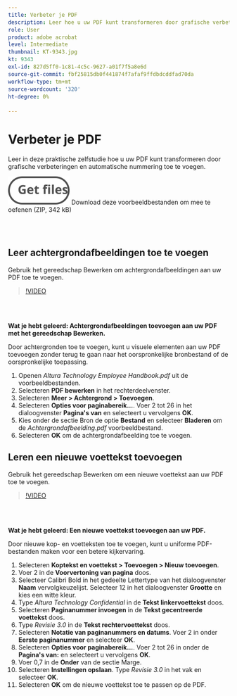 ```yaml
---
title: Verbeter je PDF
description: Leer hoe u uw PDF kunt transformeren door grafische verbeteringen en automatische nummering toe te voegen
role: User
product: adobe acrobat
level: Intermediate
thumbnail: KT-9343.jpg
kt: 9343
exl-id: 827d5ff0-1c81-4c5c-9627-a01f7f5a8e6d
source-git-commit: fbf25815db0f441874f7afaf9ffdbdcddfad70da
workflow-type: tm+mt
source-wordcount: '320'
ht-degree: 0%

---
```


# Verbeter je PDF

Leer in deze praktische zelfstudie hoe u uw PDF kunt transformeren door grafische verbeteringen en automatische nummering toe te voegen.

[![Bestanden ophalen](../assets/Getfiles.svg)](../assets/Enhance.zip)   Download deze voorbeeldbestanden om mee te oefenen (ZIP, 342 kB)

<br> 

## Leer achtergrondafbeeldingen toe te voegen

Gebruik het gereedschap Bewerken om achtergrondafbeeldingen aan uw PDF toe te voegen.

>[!VIDEO](https://video.tv.adobe.com/v/338746?hidetitle=true)

<br> 

**Wat je hebt geleerd: Achtergrondafbeeldingen toevoegen aan uw PDF met het gereedschap Bewerken.**

Door achtergronden toe te voegen, kunt u visuele elementen aan uw PDF toevoegen zonder terug te gaan naar het oorspronkelijke bronbestand of de oorspronkelijke toepassing.

1. Openen *Altura Technology Employee Handbook.pdf* uit de voorbeeldbestanden.
1. Selecteren **PDF bewerken** in het rechterdeelvenster.
1. Selecteren **Meer > Achtergrond > Toevoegen**.
1. Selecteren **Opties voor paginabereik...**.
Voer 2 tot 26 in het dialoogvenster **Pagina&#39;s van** en selecteert u vervolgens **OK**.
1. Kies onder de sectie Bron de optie **Bestand** en selecteer **Bladeren** om de *Achtergrondafbeelding.pdf* voorbeeldbestand.
1. Selecteren **OK** om de achtergrondafbeelding toe te voegen.

## Leren een nieuwe voettekst toevoegen

Gebruik het gereedschap Bewerken om een nieuwe voettekst aan uw PDF toe te voegen.

>[!VIDEO](https://video.tv.adobe.com/v/338745?hidetitle=true)

<br> 

**Wat je hebt geleerd: Een nieuwe voettekst toevoegen aan uw PDF.**

Door nieuwe kop- en voetteksten toe te voegen, kunt u uniforme PDF-bestanden maken voor een betere kijkervaring.

1. Selecteren **Koptekst en voettekst > Toevoegen > Nieuw toevoegen**.
1. Voer 2 in de **Voorvertoning van pagina** doos.
1. Selecteer Calibri Bold in het gedeelte Lettertype van het dialoogvenster **Naam** vervolgkeuzelijst.
Selecteer 12 in het dialoogvenster **Grootte** en kies een witte kleur.
1. Type *Altura Technology Confidential* in de **Tekst linkervoettekst** doos.
1. Selecteren **Paginanummer invoegen** in de **Tekst gecentreerde voettekst** doos.
1. Type *Revisie 3.0* in de **Tekst rechtervoettekst** doos.
1. Selecteren **Notatie van paginanummers en datums**.
Voer 2 in onder **Eerste paginanummer** en selecteer **OK**.
1. Selecteren **Opties voor paginabereik...**.
Voer 2 tot 26 in onder de **Pagina&#39;s van:** en selecteert u vervolgens **OK**.
1. Voer 0,7 in de **Onder** van de sectie Marge.
1. Selecteren **Instellingen opslaan**.
Type *Revisie 3.0* in het vak en selecteer **OK**.
1. Selecteren **OK** om de nieuwe voettekst toe te passen op de PDF.
